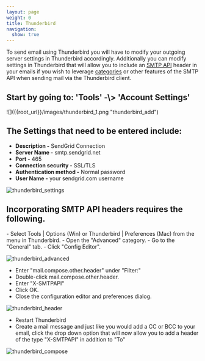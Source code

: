 ```yaml
---
layout: page
weight: 0
title: Thunderbird
navigation:
  show: true
---
```


To send email using Thunderbird you will have to modify your outgoing server settings in Thunderbird accordingly. Additionally you can modify settings in Thunderbird that will allow you to include an [SMTP API]({{root_url}}/API_Reference/SMTP_API/index.html) header in your emails if you wish to leverage [categories]({{root_url}}/User_Guide/Statistics/categories.html) or other features of the SMTP API when sending mail via the Thunderbird client.

<h2>
Start by going to: 'Tools' -\> 'Account Settings'

</h3>
![]({{root_url}}/images/thunderbird_1.png "thunderbird_add")

<h2>
The Settings that need to be entered include:

</h3>

* **Description -** SendGrid Connection
* **Server Name -** smtp.sendgrid.net
* **Port -** 465
* **Connection security -** SSL/TLS
* **Authentication method -** Normal password
* **User Name -** your sendgrid.com username

![]({{root_url}}/images/thunderbird_2.png "thunderbird_settings")

<h2>
Incorporating SMTP API headers requires the following.

</h3>
-   Select Tools | Options (Win) or Thunderbird | Preferences (Mac) from the menu in Thunderbird.
-   Open the "Advanced" category.
-   Go to the "General" tab.
-   Click "Config Editor".

![]({{root_url}}/images/thunderbird_3.png "thunderbird_advanced")

-   Enter "mail.compose.other.header" under "Filter:"
-   Double-click mail.compose.other.header.
-   Enter "X-SMTPAPI"
-   Click OK.
-   Close the configuration editor and preferences dialog.

![]({{root_url}}/images/thunderbird_4.png "thunderbird_header")

-   Restart Thunderbird
-   Create a mail message and just like you would add a CC or BCC to your email, click the drop down option that will now allow you to add a header of the type "X-SMTPAPI" in addition to "To"

![]({{root_url}}/images/thunderbird_5.png "thunderbird_compose")
